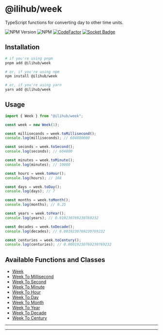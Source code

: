# @ilihub/week

TypeScript functions for converting day to other time units.

![NPM Version](https://img.shields.io/npm/v/%40ilihub%2Fweek?color=33cd56&logo=npm)
![NPM](https://img.shields.io/npm/l/%40ilihub%2Fweek)
[![CodeFactor](https://www.codefactor.io/repository/github/ilihub/npm/badge)](https://www.codefactor.io/repository/github/ilihub/npm)
[![Socket Badge](https://socket.dev/api/badge/npm/package/@ilihub/week)](https://socket.dev/npm/package/@ilihub/week)

## Installation

```bash
# if you're using pnpm
pnpm add @ilihub/week

# or, if you're using npm
npm install @ilihub/week

# or, if you're using yarn
yarn add @ilihub/week
```

## Usage

```javascript
import { Week } from "@ilihub/week";

const week = new Week(1);

const milliseconds = week.toMillisecond();
console.log(milliseconds); // 604800000

const seconds = week.toSecond();
console.log(seconds); // 604800

const minutes = week.toMinute();
console.log(minutes); // 10080

const hours = week.toHour();
console.log(hours); // 168

const days = week.toDay();
console.log(days); // 7

const months = week.toMonth();
console.log(months); // 0.25

const years = week.toYear();
console.log(years); // 0.019230769230769232

const decades = week.toDecade();
console.log(decades); // 0.0019230769230769232

const centuries = week.toCentury();
console.log(centuries); // 0.00019230769230769232
```

## Available Functions and Classes

- [Week](https://www.npmjs.com/package/@ilihub/week)
- [Week To Millisecond](https://www.npmjs.com/package/@ilihub/week-to-millisecond)
- [Week To Second](https://www.npmjs.com/package/@ilihub/week-to-second)
- [Week To Minute](https://www.npmjs.com/package/@ilihub/week-to-minute)
- [Week To Hour](https://www.npmjs.com/package/@ilihub/week-to-hour)
- [Week To Day](https://www.npmjs.com/package/@ilihub/week-to-day)
- [Week To Month](https://www.npmjs.com/package/@ilihub/week-to-month)
- [Week To Year](https://www.npmjs.com/package/@ilihub/week-to-year)
- [Week To Decade](https://www.npmjs.com/package/@ilihub/week-to-decade)
- [Week To Century](https://www.npmjs.com/package/@ilihub/week-to-century)

---

<!-- sponsors_and_backers_section_start -->

<!-- sponsors_and_backers_section_end -->

---
